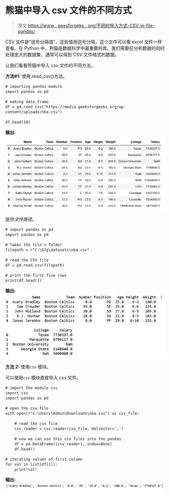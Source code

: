 # 熊猫中导入 csv 文件的不同方式

> 原文:[https://www . geesforgeks . org/不同的导入方式-CSV-in-file-pandas/](https://www.geeksforgeeks.org/different-ways-to-import-csv-file-in-pandas/)

CSV 文件是“逗号分隔值”，这些值用逗号分隔，这个文件可以像 excel 文件一样查看。在 Python 中，熊猫是数据科学中最重要的库。我们需要在分析数据的同时处理庞大的数据集，通常可以得到 CSV 文件格式的数据。

让我们看看熊猫中导入 csv 文件的不同方法。

**方法#1:** 使用 read_csv()方法。

```
# importing pandas module  
import pandas as pd  

# making data frame  
df = pd.read_csv("https://media.geeksforgeeks.org/wp-content/uploads/nba.csv")  

df.head(10) 
```

**输出:**
![](img/4c5764334741a725d8c4cdce3eae1e23.png)

提供*文件路径*。

```
# import pandas as pd
import pandas as pd

# Takes the file's folder
filepath = r"C:\Gfg\datasets\nba.csv"

# read the CSV file
df = pd.read_csv(filepath)

# print the first five rows
print(df.head())
```

**输出:**
![](img/2df22b6a0a321699a5ce62f66e41527d.png)

**方法 2:** 使用`csv` 模块。

可以使用`csv` 模块直接导入 csv 文件。

```
# import the module csv
import csv
import pandas as pd

# open the csv file
with open(r"C:\Users\Admin\Downloads\nba.csv") as csv_file: 

    # read the csv file
    csv_reader = csv.reader(csv_file, delimiter=',')

    # now we can use this csv files into the pandas
    df = pd.DataFrame([csv_reader], index=None)
    df.head()

# iterating values of first column
for val in list(df[1]):
    print(val)
```

**输出:**
![](img/6de6497bcd4ea4d2d45755356374108e.png)